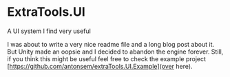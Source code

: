 # ExtraTools.UI
A UI system I find very useful

I was about to write a very nice readme file and a long blog post about it. But Unity made an oopsie and I decided to abandon the engine forever. Still, if you think this might be useful feel free to check the example project [https://github.com/antonsem/extraTools.UI.Example](over here).
